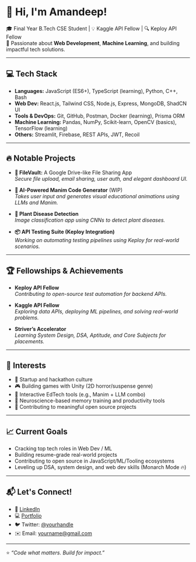 # 👋 Hi, I'm Amandeep!

🎓 Final Year B.Tech CSE Student | 💡 Kaggle API Fellow | 🔍 Keploy API Fellow  
🚀 Passionate about **Web Development**, **Machine Learning**, and building impactful tech solutions.  

---

## 💻 Tech Stack

- **Languages:** JavaScript (ES6+), TypeScript (learning), Python, C++, Bash
- **Web Dev:** React.js, Tailwind CSS, Node.js, Express, MongoDB, ShadCN UI
- **Tools & DevOps:** Git, GitHub, Postman, Docker (learning), Prisma ORM
- **Machine Learning:** Pandas, NumPy, Scikit-learn, OpenCV (basics), TensorFlow (learning)
- **Others:** Streamlit, Firebase, REST APIs, JWT, Recoil

---

## 🔥 Notable Projects

- **🔐 FileVault:** A Google Drive-like File Sharing App  
  _Secure file upload, email sharing, user auth, and elegant dashboard UI._

- **🧠 AI-Powered Manim Code Generator** (WIP)  
  _Takes user input and generates visual educational animations using LLMs and Manim._

- **🌱 Plant Disease Detection**  
  _Image classification app using CNNs to detect plant diseases._

- **📦 API Testing Suite (Keploy Integration)**  
  _Working on automating testing pipelines using Keploy for real-world scenarios._

---

## 🏆 Fellowships & Achievements

- **Keploy API Fellow**  
  _Contributing to open-source test automation for backend APIs._

- **Kaggle API Fellow**  
  _Exploring data APIs, deploying ML pipelines, and solving real-world problems._

- **Striver’s Accelerator**  
  _Learning System Design, DSA, Aptitude, and Core Subjects for placements._

---

## 🎯 Interests

- 🚀 Startup and hackathon culture  
- 🎮 Building games with Unity (2D horror/suspense genre)  
- 🎨 Interactive EdTech tools (e.g., Manim + LLM combo)  
- 🧠 Neuroscience-based memory training and productivity tools  
- 🤝 Contributing to meaningful open source projects

---

## 📈 Current Goals

- Cracking top tech roles in Web Dev / ML  
- Building resume-grade real-world projects  
- Contributing to open source in JavaScript/ML/Tooling ecosystems  
- Leveling up DSA, system design, and web dev skills (Monarch Mode 🔥)

---

## 📬 Let's Connect!

- 💼 [LinkedIn](https://www.linkedin.com/in/amandeep-yourlink)  
- 💻 [Portfolio](https://your-portfolio-link.com)  
- 🐦 Twitter: [@yourhandle](https://twitter.com/yourhandle)  
- ✉️ Email: yourname@gmail.com

---

⭐ _“Code what matters. Build for impact.”_  
